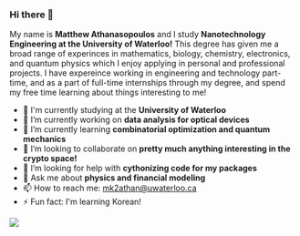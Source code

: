 ### Hi there 👋

My name is **Matthew Athanasopoulos** and I study **Nanotechnology Engineering at the University of Waterloo!** This degree has given me a broad range of experinces in mathematics, biology, chemistry, electronics, and quantum physics which I enjoy applying in personal and professional projects. I have expereince working in engineering and technology part-time, and as a part of full-time internships through my degree, and spend my free time learning about things interesting to me!

- 🏢 I'm currently studying at the **University of Waterloo**
- 🔭 I’m currently working on **data analysis for optical devices**
- 🌱 I’m currently learning **combinatorial optimization and quantum mechanics**
- 👯 I’m looking to collaborate on **pretty much anything interesting in the crypto space!**
- 🤔 I’m looking for help with **cythonizing code for my packages**
- 💬 Ask me about **physics and financial modeling**
- 📫 How to reach me: mk2athan@uwaterloo.ca
- ⚡ Fun fact: I'm learning Korean!

![](https://komarev.com/ghpvc/?username=mqzpt&color=brightgreen)
